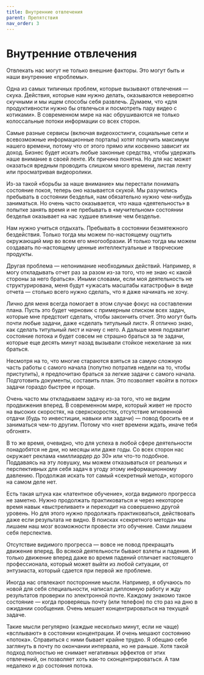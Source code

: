 ```yaml
---
title: Внутренние отвлечения
parent: Препятствия
nav_order: 3
---
```


# Внутренние отвлечения

Отвлекать нас могут не только внешние факторы. Это могут быть и наши
внутренние «проблемы».

Одна из самых типичных проблем, которые вызывают отвлечения —
скука. Действия, которые нам нужно делать, оказываются невероятно
скучными и мы ищем способы себя развлечь. Думаем, что «для
продуктивности нужно бы отвлечься и посмотреть пару видео с
котиками». В современном мире на нас обрушиваются не только
колоссальные потоки информации со всех сторон.

Самые разные сервисы (включая видеохостинги, социальные сети и
всевозможные информационные порталы) хотят получить максимум нашего
времени, потому что от этого прямо или косвенно зависит их
доход. Бизнес будет искать любые законные средства, чтобы удержать
наше внимание в своей ленте. Их причина понятна. Но для нас может
оказаться вредным проводить слишком много времени, листая ленту или
просматривая видеоролики.

Из-за такой «борьбы за наше внимание» мы перестали понимать состояние
покоя, теперь оно называется скукой. Мы разучились пребывать в
состоянии безделья, нам обязательно нужно чем-нибудь заниматься. Но
очень часто оказывается, что наша «деятельность» в попытке занять
время и не пребывать в «мучительном» состоянии безделья оказывает на
нас худшее влияние чем безделье.

Нам нужно учиться отдыхать. Пребывать в состоянии безмятежного
бездействия. Только тогда мы можем по-настоящему ощутить окружающий
мир во всем его многообразии. И только тогда мы можем создавать
по-настоящему ценные интеллектуальные и творческие продукты.

Другая проблема — непонимание необходимых действий. Например, я могу
откладывать отчет раз за разом из-за того, что не знаю «с какой
стороны за него браться». Иными словами, если моя деятельность не
структурирована, меня будут «ужасать масштабы катастрофы» в виде
отчета — столько всего нужно сделать, что я даже начинать не хочу.

Лично для меня всегда помогает в этом случае фокус на составлении
плана. Пусть это будет черновик с примерным списком всех задач,
которые мне предстоит сделать, чтобы закончить отчет. Это могут быть
почти любые задачи, даже «сделать титульный лист». Я отлично знаю, как
сделать титульный лист и начну с него. А дальше меня подхватит
состояние потока и будет совсем не страшно браться за те задачи,
которые еще десять минут назад вызывали стойкое нежелание за них
браться.

Несмотря на то, что многие стараются взяться за самую сложную часть
работы с самого начала (попутно потратив недели на то, чтобы
приступить), я предпочитаю браться за легкие задачи с самого
начала. Подготовить документы, составить план. Это позволяет «войти в
поток» задачи гораздо быстрее и проще.

Очень часто мы откладываем задачу из-за того, что не видим продвижения
вперед. В современном мире, который живет не просто на высоких
скоростях, на сверхскоростях, отсутствие мгновенной отдачи (будь то
инвестиции, навыки или задачи) — повод бросить ее и заниматься чем-то
другим. Потому что «нет времени ждать, иначе тебя обгонят».

В то же время, очевидно, что для успеха в любой сфере деятельности
понадобятся не дни, но месяцы или даже годы. Со всех сторон нас
окружает реклама «миллиардер до 30» или что-то подобное. Поддаваясь на
эту ловушку, мы можем отказываться от реальных и перспективных для
себя задач в угоду этому информационному давлению. Продолжая искать
тот самый «секретный метод», которого на самом деле нет.

Есть такая штука как «латентное обучение», когда видимого прогресса не
заметно. Нужно продолжать практиковаться и через некоторое время навык
«выстреливает» и переходит на совершенно другой уровень. Но для этого
нужно продолжать практиковаться, действовать даже если результата не
видно. В поисках «секретного метода» мы лишаем наш мозг возможности
провести это обучение. Сами лишаем себя перспектив.

Отсутствие видимого прогресса — вовсе не повод прекращать движение
вперед. Во всякой деятельности бывают взлеты и падения. И только
движение вперед даже во время падений отличает настоящего
профессионала, который может выйти из любой ситуации, от энтузиаста,
который сдается при первой же проблеме.

Иногда нас отвлекают посторонние мысли. Например, я обучаюсь по новой
для себя специальности, написал дипломную работу и жду результатов
проверки по электронной почте. Каждому знакомо такое состояние — когда
проверяешь почту (или телефон) по сто раз на дню в ожидании
сообщения. Очень мешает концентрироваться на текущей задаче.

Такие мысли регулярно (каждые несколько минут, если не чаще)
«всплывают» в состоянии концентрации. И очень мешают состоянию
«потока». Справиться с ними бывает крайне трудно. Я обещаю себе
заглянуть в почту по окончании интервала, но не раньше. Хотя такой
подход полностью не снимает негативных эффектов от этих отвлечений, он
позволяет хоть как-то сконцентрироваться. А там недалеко и до
состояния потока.
